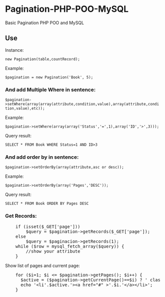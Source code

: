 Pagination-PHP-POO-MySQL
========================

Basic Pagination PHP POO and MySQL

<h2>Use</h2>
<p>Instance:</p>
<code>new Pagination(table,countRecord);</code>
<p>Example:</p>
<code>$pagination = new Pagination('Book', 5);</code>
<h3>And add Multiple Where in sentence:</h3>
<code>$pagination->setWhere(array(array(attribute,condition,value),array(attribute,condition,value),etc));</code>
<p>Example:</p>
<code>$pagination->setWhere(array(array('Status','=',1),array('ID','>',3)));</code>
<p>Query result:</p>
<code>SELECT * FROM Book WHERE Status=1 AND ID>3</code>
<h3>And add order by in sentence:</h3>
<code>$pagination->setOrderBy(array(attribute,asc or desc));</code>
<p>Example:</p>
<code>$pagination->setOrderBy(array('Pages','DESC'));</code>
<p>Query result:</p>
<code>SELECT * FROM Book ORDER BY Pages DESC</code>
<h3>Get Records:</h3>
<pre>
	if (isset($_GET['page']))
	    $query = $pagination->getRecords($_GET['page']);
	else
	    $query = $paginacion->getRecords(1);
	while ($row = mysql_fetch_array($query)) {
	    //show your attribute
	}
</pre>
<p>Show list of pages and current page:</p>
<pre>
	for ($i=1; $i &lt;= $pagination->getPages(); $i++) { 
	  $active = ($pagination->getCurrentPage()==$i) ? ' class="active"':'';
	  echo '&lt;li'.$active.'>&lt;a href="#" >'.$i.'&lt;/a>&lt;/li>';
	}
</pre>